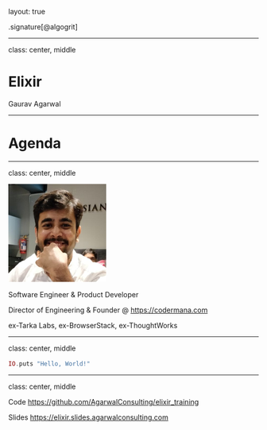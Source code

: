 layout: true

.signature[@algogrit]

---

class: center, middle

# Elixir

Gaurav Agarwal

---

# Agenda

---

class: center, middle

![Me](assets/images/me.png)

Software Engineer & Product Developer

Director of Engineering & Founder @ https://codermana.com

ex-Tarka Labs, ex-BrowserStack, ex-ThoughtWorks

---
class: center, middle

```elixir
IO.puts "Hello, World!"
```

---

class: center, middle

Code
https://github.com/AgarwalConsulting/elixir_training

Slides
https://elixir.slides.agarwalconsulting.com

